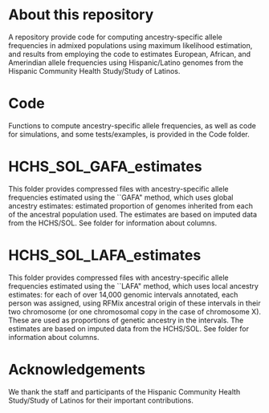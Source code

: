 # About this repository 
A repository provide code for computing ancestry-specific allele frequencies in admixed populations using maximum likelihood estimation, and results from employing the code to estimates European, African, and Amerindian allele frequencies using Hispanic/Latino genomes from the Hispanic Community Health Study/Study of Latinos. 

# Code
Functions to compute ancestry-specific allele frequencies, as well as code for simulations, and some tests/examples, is provided in the Code folder. 

# HCHS_SOL_GAFA_estimates
This folder provides compressed files with ancestry-specific allele frequencies estimated using the ``GAFA" method, which uses global ancestry estimates: estimated proportion of genomes inherited from each of the ancestral population used. The estimates are based on imputed data from the HCHS/SOL. See folder for information about columns. 


# HCHS_SOL_LAFA_estimates
This folder provides compressed files with ancestry-specific allele frequencies estimated using the ``LAFA" method, which uses local ancestry estimates: for each of over 14,000 genomic intervals annotated, each person was assigned, using RFMix ancestral origin of these intervals in their two chromosome (or one chromosomal copy in the case of chromosome X). These are used as proportions of genetic ancestry in the intervals. The estimates are based on imputed data from the HCHS/SOL. See folder for information about columns. 

# Acknowledgements
We thank the staff and participants of the Hispanic Community Health Study/Study of Latinos for their important contributions.